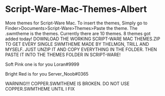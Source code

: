 # Script-Ware-Mac-Themes-Albert
More themes for Script-Ware Mac.
To insert the themes, Simply go to Finder>Documents>Script-Ware>Themes>Paste the theme.
The .swmtheme is the themes.
Currently there are 10 themes. 8 themes got added today! DOWNLOAD THE WORKING SCRIPT-WARE MAC THEMES.ZIP TO GET EVERY SINGLE SWMTHEME MADE BY THELMGN, TRILL AND MYSELF. JUST UNZIP IT AND COPY EVERYTHING IN THE FOLDER. THEN PASTE IT INTO THE THEMES FOLDER IN SCRIPT-WARE!

Soft Pink one is for you Loran#9999

Bright Red is for you Server_Noob#0365

WARNING!!! COPPER.SWMTHEME IS BROKEN. DO NOT USE COPPER.SWMTHEME UNTIL I FIX
